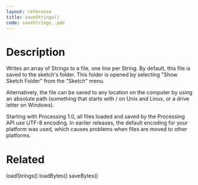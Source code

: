 ```yaml
---
layout: reference
title: saveStrings()
code: saveStrings_.pde
---
```


# Description

Writes an array of Strings to a file, one line per String. By default, this file is saved to the sketch's folder. This folder is opened by selecting "Show Sketch Folder" from the "Sketch" menu.

Alternatively, the file can be saved to any location on the computer by using an absolute path (something that starts with / on Unix and Linux, or a drive letter on Windows).

Starting with Processing 1.0, all files loaded and saved by the Processing API use UTF-8 encoding. In earlier releases, the default encoding for your platform was used, which causes problems when files are moved to other platforms.

# Related

loadStrings()
loadBytes()
saveBytes()
